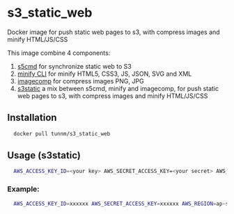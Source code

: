# s3_static_web
Docker image for push static web pages to s3, with compress images and minify HTML/JS/CSS

This image combine 4 components:

1. [s5cmd](https://github.com/peak/s5cmd) for synchronize static web to S3
2. [minify CLI](https://github.com/tdewolff/minify/tree/master/cmd/minify) for minify HTML5, CSS3, JS, JSON, SVG and XML
3. [imagecomp](https://github.com/aprimadi/imagecomp) for compress images PNG, JPG
4. [s3static](https://github.com/cpfriend1721994/s3_static_web) a mix between s5cmd, minify and imagecomp, for push static web pages to s3, with compress images and minify HTML/JS/CSS



## Installation

```bash
  docker pull tunnm/s3_static_web
```



## Usage (s3static)

```bash
  AWS_ACCESS_KEY_ID=<your key> AWS_SECRET_ACCESS_KEY=<your secret> AWS_REGION=<your region>  s3static <directory path> <s3 destination path>
```



### Example:

```bash
  AWS_ACCESS_KEY_ID=xxxxxx AWS_SECRET_ACCESS_KEY=xxxxxx AWS_REGION=ap-southeast-1 s3static $(pwd) s3://xxxxxx/
```
